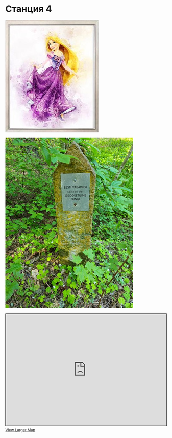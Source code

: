 <script>if (!document.cookie.split('; ').find(row => row.startsWith('questStarted'))) { window.location.href = "404" }</script>

# Станция 4

![Stage 4](img/04.jpg)

![Path 4](path/04.jpg)

<iframe width="100%" height="350" frameborder="0" scrolling="no" marginheight="0" marginwidth="0" src="https://www.openstreetmap.org/export/embed.html?bbox=24.885792732238773%2C59.46317804761396%2C24.894461631774902%2C59.466999147851475&amp;layer=mapnik&amp;marker=59.465088651734845%2C24.890127182006836" style="border: 1px solid black"></iframe><br/><small><a href="https://www.openstreetmap.org/?mlat=59.46509&amp;mlon=24.89013#map=17/59.46509/24.89013&amp;layers=N">View Larger Map</a></small>

